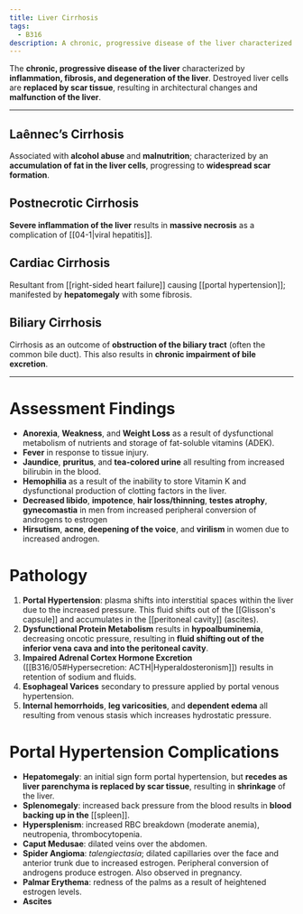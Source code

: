 ```yaml
---
title: Liver Cirrhosis
tags:
  - B316
description: A chronic, progressive disease of the liver characterized  by inflammation, fibrosis, and degeneration of the liver parenchymal cells.
---
```

The **chronic, progressive disease of the liver** characterized by **inflammation, fibrosis, and degeneration of the liver**. Destroyed liver cells are **replaced by scar tissue**, resulting in architectural changes and **malfunction of the liver**.
___
## Laênnec’s Cirrhosis
Associated with **alcohol abuse** and **malnutrition**; characterized by an **accumulation of fat in the liver cells**, progressing to **widespread scar formation**.
## Postnecrotic Cirrhosis
**Severe inflammation of the liver** results in **massive necrosis** as a complication of [[04-1|viral hepatitis]].
## Cardiac Cirrhosis
Resultant from [[right-sided heart failure]] causing [[portal hypertension]]; manifested by **hepatomegaly** with some fibrosis.
## Biliary Cirrhosis
Cirrhosis as an outcome of **obstruction of the biliary tract** (often the common bile duct). This also results in **chronic impairment of bile excretion**.
___
# Assessment Findings
- **Anorexia**, **Weakness**, and **Weight Loss** as a result of dysfunctional metabolism of nutrients and storage of fat-soluble vitamins (ADEK).
- **Fever** in response to tissue injury.
- **Jaundice**, **pruritus**, and **tea-colored urine** all resulting from increased bilirubin in the blood.
- **Hemophilia** as a result of the inability to store Vitamin K and dysfunctional production of clotting factors in the liver.
- **Decreased libido**, **impotence**, **hair loss/thinning**, **testes atrophy**, **gynecomastia** in men from increased peripheral conversion of androgens to estrogen
- **Hirsutism**, **acne**, **deepening of the voice**, and **virilism** in women due to increased androgen.
# Pathology
1. **Portal Hypertension**: plasma shifts into interstitial spaces within the liver due to the increased pressure. This fluid shifts out of the [[Glisson's capsule]] and accumulates in the [[peritoneal cavity]] (ascites).
2. **Dysfunctional Protein Metabolism** results in **hypoalbuminemia**, decreasing oncotic pressure, resulting in **fluid shifting out of the inferior vena cava and into the peritoneal cavity**.
3. **Impaired Adrenal Cortex Hormone Excretion** ([[B316/05#Hypersecretion: ACTH|Hyperaldosteronism]]) results in retention of sodium and fluids.
4. **Esophageal Varices** secondary to pressure applied by portal venous hypertension.
5. **Internal hemorrhoids**, **leg varicosities**, and **dependent edema** all resulting from venous stasis which increases hydrostatic pressure.
# Portal Hypertension Complications
- **Hepatomegaly**: an initial sign form portal hypertension, but **recedes as liver parenchyma is replaced by scar tissue**, resulting in **shrinkage** of the liver.
- **Splenomegaly**: increased back pressure from the blood results in **blood backing up in the** [[spleen]].
- **Hypersplenism**: increased RBC breakdown (moderate anemia), neutropenia, thrombocytopenia.
- **Caput Medusae**: dilated veins over the abdomen.
- **Spider Angioma**: *talengiectasia*; dilated capillaries over the face and anterior trunk due to increased estrogen. Peripheral conversion of androgens produce estrogen. Also observed in pregnancy.
- **Palmar Erythema**: redness of the palms as a result of heightened estrogen levels.
- **Ascites**